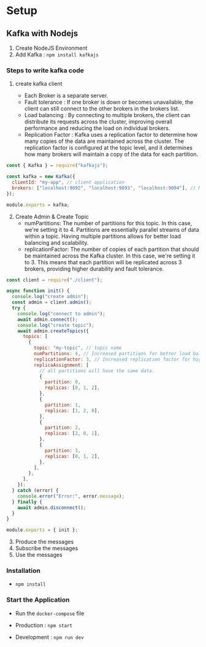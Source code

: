 # Setup

## Kafka with Nodejs

1. Create NodeJS Environment
2. Add Kafka : `npm install kafkajs`

### Steps to write kafka code

1. create kafka client

   - Each Broker is a separate server.
   - Fault tolerance : If one broker is down or becomes unavailable, the client can still connect to the other brokers in the brokers list.
   - Load balancing : By connecting to multiple brokers, the client can distribute its requests across the cluster, improving overall performance and reducing the load on individual brokers.
   - Replication Factor : Kafka uses a replication factor to determine how many copies of the data are maintained across the cluster. The replication factor is configured at the topic level, and it determines how many brokers will maintain a copy of the data for each partition.

```js client.js
const { Kafka } = require("kafkajs");

const kafka = new Kafka({
  clientId: "my-app", // client application
  brokers: ["localhost:9092", "localhost:9093", "localhost:9094"], // Multiple servers
});

module.exports = kafka;
```

2.  Create Admin & Create Topic
    - numPartitions: The number of partitions for this topic. In this case, we're setting it to 4. Partitions are essentially parallel streams of data within a topic. Having multiple partitions allows for better load balancing and scalability.
    - replicationFactor: The number of copies of each partition that should be maintained across the Kafka cluster. In this case, we're setting it to 3. This means that each partition will be replicated across 3 brokers, providing higher durability and fault tolerance.

```js admin.js
const client = require("./client");

async function init() {
  console.log("create admin");
  const admin = client.admin();
  try {
    console.log("connect to admin");
    await admin.connect();
    console.log("create topic");
    await admin.createTopics({
      topics: [
        {
          topic: "my-topic", // topic name
          numPartitions: 4, // Increased partitions for better load balancing
          replicationFactor: 3, // Increased replication factor for higher durability
          replicaAssignment: [
            // all partitions will have the same data.
            {
              partition: 0,
              replicas: [0, 1, 2],
            },
            {
              partition: 1,
              replicas: [1, 2, 0],
            },
            {
              partition: 2,
              replicas: [2, 0, 1],
            },
            {
              partition: 3,
              replicas: [0, 1, 2],
            },
          ],
        },
      ],
    });
  } catch (error) {
    console.error("Error:", error.message);
  } finally {
    await admin.disconnect();
  }
}

module.exports = { init };
```

3. Produce the messages
4. Subscribe the messages
5. Use the messages

### Installation

- `npm install`

### Start the Application

- Run the `docker-compose` file

- Production : `npm start`
- Development : `npm run dev`
